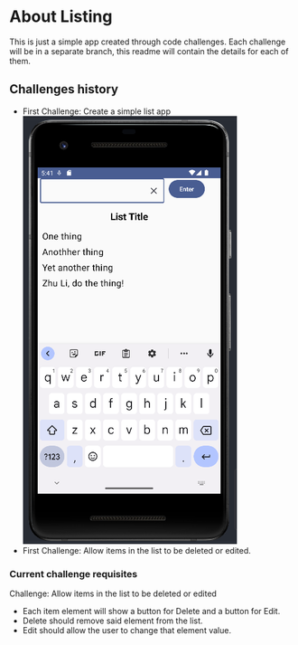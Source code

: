 # About Listing

This is just a simple app created through code challenges.
Each challenge will be in a separate branch, this readme will contain the details for each of them.

## Challenges history

* First Challenge: Create a simple list app
  ![Simple List App](https://github.com/FranGarc/Listing/blob/develop/screenshots/challenge1.png)
* First Challenge: Allow items in the list to be deleted or edited.

### Current challenge requisites

 Challenge: Allow items in the list to be deleted or edited

* Each item element will show a button for Delete and a button for Edit.
* Delete should remove said element from the list.
* Edit should allow the user to change that element value. 

